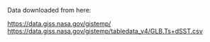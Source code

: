 Data downloaded from here:

https://data.giss.nasa.gov/gistemp/
https://data.giss.nasa.gov/gistemp/tabledata_v4/GLB.Ts+dSST.csv
